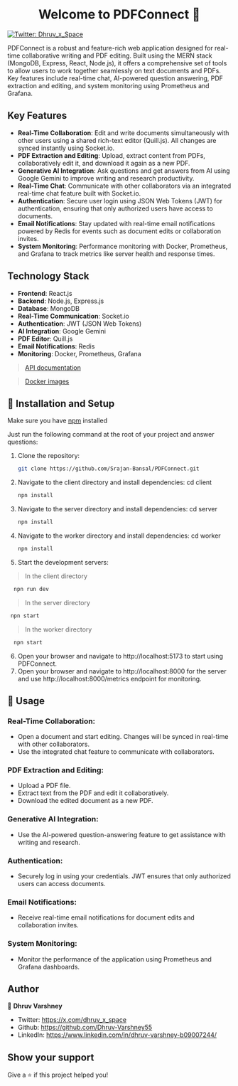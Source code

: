 <h1 align="center">Welcome to PDFConnect 👋</h1>
<p>
  <a href="https://x.com/dhruv_x_space" target="_blank">
    <img alt="Twitter: Dhruv_x_Space" src="https://img.shields.io/twitter/follow/Dhruv_x_Space.svg?style=social" />
  </a>
</p>

PDFConnect is a robust and feature-rich web application designed for real-time collaborative writing and PDF editing. Built using the MERN stack (MongoDB, Express, React, Node.js), it offers a comprehensive set of tools to allow users to work together seamlessly on text documents and PDFs. Key features include real-time chat, AI-powered question answering, PDF extraction and editing, and system monitoring using Prometheus and Grafana.

## Key Features

- **Real-Time Collaboration**: Edit and write documents simultaneously with other users using a shared rich-text editor (Quill.js). All changes are synced instantly using Socket.io.
- **PDF Extraction and Editing**: Upload, extract content from PDFs, collaboratively edit it, and download it again as a new PDF.
- **Generative AI Integration**: Ask questions and get answers from AI using Google Gemini to improve writing and research productivity.
- **Real-Time Chat**: Communicate with other collaborators via an integrated real-time chat feature built with Socket.io.
- **Authentication**: Secure user login using JSON Web Tokens (JWT) for authentication, ensuring that only authorized users have access to documents.
- **Email Notifications**: Stay updated with real-time email notifications powered by Redis for events such as document edits or collaboration invites.
- **System Monitoring**: Performance monitoring with Docker, Prometheus, and Grafana to track metrics like server health and response times.

## Technology Stack

- **Frontend**: React.js
- **Backend**: Node.js, Express.js
- **Database**: MongoDB
- **Real-Time Communication**: Socket.io
- **Authentication**: JWT (JSON Web Tokens)
- **AI Integration**: Google Gemini
- **PDF Editor**: Quill.js
- **Email Notifications**: Redis
- **Monitoring**: Docker, Prometheus, Grafana

> [API documentation](https://documenter.getpostman.com/view/34607742/2sA3duHDw5)

> [Docker images](https://hub.docker.com/repositories/srajanbansal)

## 🚀 Installation and Setup

Make sure you have [npm](https://www.npmjs.com/package/npm) installed

Just run the following command at the root of your project and answer questions: <br />

1. Clone the repository:
   ```sh
   git clone https://github.com/Srajan-Bansal/PDFConnect.git

2. Navigate to the client directory and install dependencies:
    cd client
    ```sh
    npn install
    ```

3. Navigate to the server directory and install dependencies:
    cd server
    ```sh
    npn install
    ```

4. Navigate to the worker directory and install dependencies:
    cd worker
    ```sh
    npn install
    ```

5. Start the development servers:
> In the client directory
  ```sh
    npn run dev
  ```

> In the server directory
   ```sh
    npn start
  ```
    
> In the worker directory
  ```sh
    npn start
   ```

6. Open your browser and navigate to http://localhost:5173 to start using PDFConnect.
7. Open your browser and navigate to http://localhost:8000 for the server and use http://localhost:8000/metrics endpoint for monitoring.


## 🚀 Usage

### Real-Time Collaboration:
- Open a document and start editing. Changes will be synced in real-time with other collaborators.
- Use the integrated chat feature to communicate with collaborators.

### PDF Extraction and Editing:
- Upload a PDF file.
- Extract text from the PDF and edit it collaboratively.
- Download the edited document as a new PDF.

### Generative AI Integration:
- Use the AI-powered question-answering feature to get assistance with writing and research.

### Authentication:
- Securely log in using your credentials. JWT ensures that only authorized users can access documents.

### Email Notifications:
- Receive real-time email notifications for document edits and collaboration invites.

### System Monitoring:
- Monitor the performance of the application using Prometheus and Grafana dashboards.



## Author

👤 **Dhruv Varshney**

* Twitter: https://x.com/dhruv_x_space
* Github: https://github.com/Dhruv-Varshney55
* LinkedIn: https://www.linkedin.com/in/dhruv-varshney-b09007244/

## Show your support

Give a ⭐️ if this project helped you!
